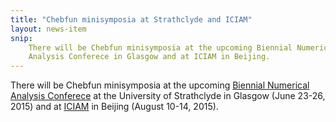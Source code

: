 ```yaml
---
title: "Chebfun minisymposia at Strathclyde and ICIAM"
layout: news-item
snip:
    There will be Chebfun minisymposia at the upcoming Biennial Numerical
    Analysis Conferece in Glasgow and at ICIAM in Beijing.
---
```


There will be Chebfun minisymposia at the upcoming [Biennial Numerical Analysis
Conferece][naconf2015] at the University of Strathclyde in Glasgow (June 23-26,
2015) and at [ICIAM][iciam2015] in Beijing (August 10-14, 2015).

[naconf2015]: http://numericalanalysisconference.org.uk/
[iciam2015]: http://www.iciam2015.cn/
